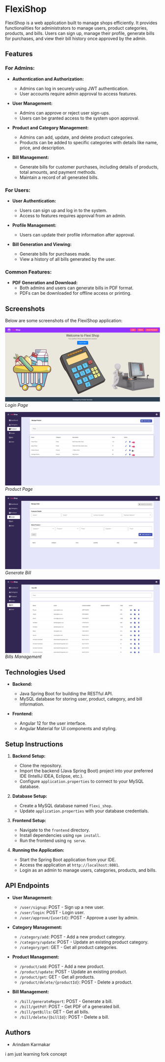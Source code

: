# FlexiShop

FlexiShop is a web application built to manage shops efficiently. It provides functionalities for administrators to manage users, product categories, products, and bills. Users can sign up, manage their profile, generate bills for purchases, and view their bill history once approved by the admin.

## Features

### For Admins:
- **Authentication and Authorization:**
  - Admins can log in securely using JWT authentication.
  - User accounts require admin approval to access features.

- **User Management:**
  - Admins can approve or reject user sign-ups.
  - Users can be granted access to the system upon approval.

- **Product and Category Management:**
  - Admins can add, update, and delete product categories.
  - Products can be added to specific categories with details like name, price, and description.

- **Bill Management:**
  - Generate bills for customer purchases, including details of products, total amounts, and payment methods.
  - Maintain a record of all generated bills.

### For Users:
- **User Authentication:**
  - Users can sign up and log in to the system.
  - Access to features requires approval from an admin.

- **Profile Management:**
  - Users can update their profile information after approval.

- **Bill Generation and Viewing:**
  - Generate bills for purchases made.
  - View a history of all bills generated by the user.

### Common Features:
- **PDF Generation and Download:**
  - Both admins and users can generate bills in PDF format.
  - PDFs can be downloaded for offline access or printing.
## Screenshots

Below are some screenshots of the FlexiShop application:

![Login Page](img/A1.png)
*Login Page*

![Admin Dashboard](img/A2.png)
*Product Page*

![Product Management](img/A3.png)
*Generate Bill*

![Generate Bill](img/A4.png)
*Bills Management*



## Technologies Used

- **Backend:**
  - Java Spring Boot for building the RESTful API.
  - MySQL database for storing user, product, category, and bill information.

- **Frontend:**
  - Angular 12 for the user interface.
  - Angular Material for UI components and styling.

## Setup Instructions

1. **Backend Setup:**
   - Clone the repository.
   - Import the backend (Java Spring Boot) project into your preferred IDE (IntelliJ IDEA, Eclipse, etc.).
   - Configure `application.properties` to connect to your MySQL database.

2. **Database Setup:**
   - Create a MySQL database named `flexi_shop`.
   - Update `application.properties` with your database credentials.

3. **Frontend Setup:**
   - Navigate to the `frontend` directory.
   - Install dependencies using `npm install`.
   - Run the frontend using `ng serve`.

4. **Running the Application:**
   - Start the Spring Boot application from your IDE.
   - Access the application at `http://localhost:8081`.
   - Login as an admin to manage users, categories, products, and bills.

## API Endpoints

- **User Management:**
  - `/user/signup`: POST - Sign up a new user.
  - `/user/login`: POST - Login user.
  - `/user/approve/{userId}`: POST - Approve a user by admin.

- **Category Management:**
  - `/category/add`: POST - Add a new product category.
  - `/category/update`: POST - Update an existing product category.
  - `/category/get`: GET - Get all product categories.

- **Product Management:**
  - `/product/add`: POST - Add a new product.
  - `/product/update`: POST - Update an existing product.
  - `/product/get`: GET - Get all products.
  - `/product/delete/{productId}`: POST - Delete a product.

- **Bill Management:**
  - `/bill/generateReport`: POST - Generate a bill.
  - `/bill/getPdf`: POST - Get PDF of a generated bill.
  - `/bill/getBills`: GET - Get all bills.
  - `/bill/delete/{billId}`: POST - Delete a bill.

## Authors

- Arindam Karmakar

i am just learning fork concept
